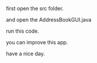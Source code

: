 first open the src folder.

and open the AddressBookGUI.java 

run this code. 

you can improve this app.

have a nice day.
